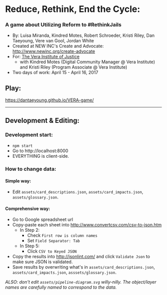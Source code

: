 # Reduce, Rethink, End the Cycle:
### A game about Utilizing Reform to #RethinkJails 

- By: Luisa Miranda, Kindred Motes, Robert Schroeder, Kristi Riley, Dan Taeyoung, Vere van Gool, Jordan White 
- Created at NEW INC's Create and Advocate: http://www.newinc.org/create-advocate
- For: [The Vera Institute of Justice](https://www.vera.org/)
  - with Kindred Motes (Digital Community Manager @ Vera Institute) and Kristi Riley (Program Associate @ Vera Institute)
- Two days of work: April 15 - April 16, 2017

## Play: 
https://dantaeyoung.github.io/VERA-game/

-----

## Development & Editing:

### Development start:
- `npm start`
- Go to http://localhost:8000
- EVERYTHING is client-side.

### How to change data:

#### Simple way:
- Edit `assets/card_descriptions.json`, `assets/card_impacts.json`, `assets/glossary.json`.

#### Comprehensive way:
- Go to Google spreadsheet url 
- Copy-paste each sheet into http://www.convertcsv.com/csv-to-json.htm
  - In Step 2:
    - Check `First row is column names`
    - Set `Field Separator: Tab`
  - In Step 5:
    - Click `CSV to Keyed JSON`
- Copy the results into http://jsonlint.com/ and click `Validate Json` to make sure JSON is validated.
- Save results by overwriting what's in `assets/card_descriptions.json`, `assets/card_impacts.json`, `asssets/glossary.json`. 

*ALSO: don't edit `assets/pipeline-diagram.svg` willy-nilly. The object/layer names are carefully named to correspond to the data.*

    
